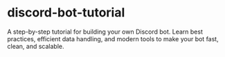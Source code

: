 # discord-bot-tutorial
A step-by-step tutorial for building your own Discord bot. Learn best practices, efficient data handling, and modern tools to make your bot fast, clean, and scalable.

